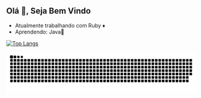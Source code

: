 ## Olá 👋, Seja Bem Vindo
- Atualmente trabalhando com Ruby ♦️
- Aprendendo: Java🍵
<div>
  
[![Top Langs](https://github-readme-stats.vercel.app/api/top-langs/?username=EltonGaleti113&layout=donut&theme=dark)](https://github.com/EltonGaleti113/)  
</div>

<picture>
  <source media="(prefers-color-scheme: dark)" srcset="https://raw.githubusercontent.com/platane/platane/output/github-contribution-grid-snake-dark.svg">
  <source media="(prefers-color-scheme: light)" srcset="https://raw.githubusercontent.com/platane/platane/output/github-contribution-grid-snake.svg">
  <img alt="github contribution grid snake animation" src="https://raw.githubusercontent.com/platane/platane/output/github-contribution-grid-snake.svg">
</picture>
